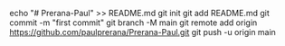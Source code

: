 echo "# Prerana-Paul" >> README.md
git init
git add README.md
git commit -m "first commit"
git branch -M main
git remote add origin https://github.com/paulprerana/Prerana-Paul.git
git push -u origin main 

